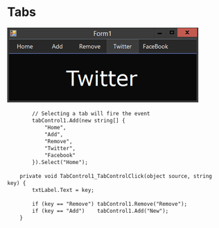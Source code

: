 # Tabs
![alt text](https://raw.githubusercontent.com/hazlema/Tabs/master/Tabs/Tabs.png "TabControl")

            // Selecting a tab will fire the event
            tabControl1.Add(new string[] {
                "Home",
                "Add",
                "Remove",
                "Twitter",
                "Facebook"
            }).Select("Home"); 
  
        private void TabControl1_TabControlClick(object source, string key) {
            txtLabel.Text = key;

            if (key == "Remove") tabControl1.Remove("Remove");
            if (key == "Add")    tabControl1.Add("New");
        }
  
  
